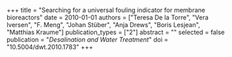 +++
title = "Searching for a universal fouling indicator for membrane bioreactors"
date = 2010-01-01
authors = ["Teresa De la Torre", "Vera Iversen", "F. Meng", "Johan Stüber", "Anja Drews", "Boris Lesjean", "Matthias Kraume"]
publication_types = ["2"]
abstract = ""
selected = false
publication = "*Desalination and Water Treatment*"
doi = "10.5004/dwt.2010.1783"
+++

